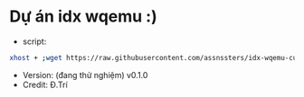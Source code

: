 # Dự án idx wqemu :)
- script:
```bash
xhost + ;wget https://raw.githubusercontent.com/assnssters/idx-wqemu-cuss/refs/heads/main/main.sh -O main.sh && sudo bash main.sh
```
- Version: (đang thử nghiệm) v0.1.0
- Credit: Đ.Trí
